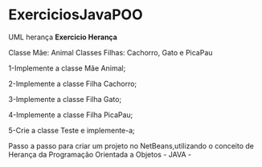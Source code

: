 # ExerciciosJavaPOO
UML herança
          **Exercicio Herança**

Classe Mãe: Animal
Classes Filhas: Cachorro, Gato e PicaPau

1-Implemente a classe Mãe Animal;

2-Implemente a classe Filha Cachorro;

3-Implemente a classe Filha Gato;

4-Implemente a classe Filha PicaPau;

5-Crie a classe Teste e implemente-a;




Passo a passo para criar um projeto no NetBeans,utilizando o conceito de Herança da Programação Orientada a Objetos - JAVA - 
